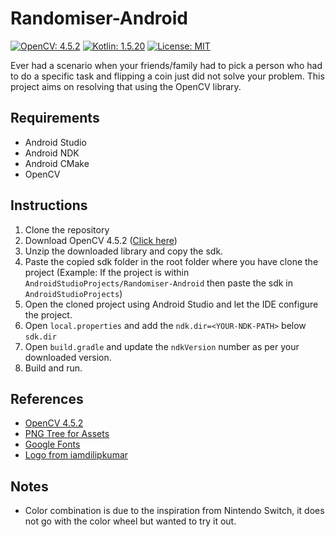 # Randomiser-Android

[![OpenCV: 4.5.2](https://img.shields.io/badge/OpenCV-27338e)](https://docs.opencv.org/4.5.2/) [![Kotlin: 1.5.20](https://img.shields.io/badge/kotlin-%230095D5.svg)](https://kotlinlang.org/) [![License: MIT](https://img.shields.io/badge/License-MIT-yellow.svg)](https://opensource.org/licenses/MIT) 

Ever had a scenario when your friends/family had to pick a person who had to do a specific task and flipping a coin just did not solve your problem. This project aims on resolving that using the OpenCV library.

## Requirements
* Android Studio
* Android NDK
* Android CMake
* OpenCV

## Instructions
1. Clone the repository
2. Download OpenCV 4.5.2 ([Click here](https://opencv.org/releases/))
3. Unzip the downloaded library and copy the sdk.
4. Paste the copied sdk folder in the root folder where you have clone the project (Example: If the project is within ```AndroidStudioProjects/Randomiser-Android``` then paste the sdk in ```AndroidStudioProjects```)
5. Open the cloned project using Android Studio and let the IDE configure the project.
6. Open ```local.properties``` and add the ```ndk.dir=<YOUR-NDK-PATH>``` below ```sdk.dir```
7. Open ```build.gradle``` and update the ```ndkVersion``` number as per your downloaded version.
8. Build and run.

## References
* [OpenCV 4.5.2](https://docs.opencv.org/4.5.2/)
* [PNG Tree for Assets](https://pngtree.com/so/photo)
* [Google Fonts](https://fonts.google.com/specimen/Cairo#standard-styles)
* [Logo from iamdilipkumar](https://iamdilipkumar.com/)

## Notes
* Color combination is due to the inspiration from Nintendo Switch, it does not go with the color wheel but wanted to try it out.
